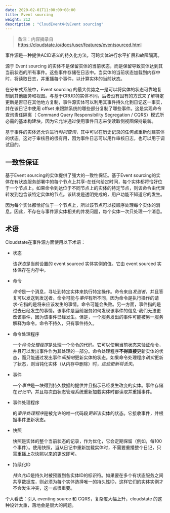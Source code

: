 ```yaml
---
date: 2020-02-01T11:00:00+08:00
title: Event sourcing
weight: 212
description : "CloudEvent中的Event sourcing"
---
```


> 备注：内容摘录自  https://cloudstate.io/docs/user/features/eventsourced.html

事件源是一种提供ACID语义的持久化方法，可跨实体进行水平扩展和故障隔离。

源于 Event sourcing 的实体不是保留实体的当前状态，而是保留导致实体达到其当前状态的所有事件。这些事件存储在日志中。当实体的当前状态加载到内存中时，将读取日志，并重播每个事件，以计算实体的当前状态。

在分布式系统中，Event sourcing 的最大优势之一是可以将实体的状态可靠地复制到其他服务和视图。与基于CRUD的实体不同，后者没有固有的方式来了解特定更新是否已在其他地方复制，事件源实体可以利用其事件持久化到日记这一事实，并在该日记中使用 offset 来跟踪系统的哪些部分复制了哪些事件。这是实现命令查询责任隔离（ Command Query Responsibility Segregation / CQRS）模式所必需的基本构建块，因为它允许通过使用事件日志来使读取侧视图保持最新。

基于事件的实体还允许进行*时间查询*，其中可以在历史记录的任何点重新创建实体的状态。这对于审核目的很有用，因为事件日志可以用作审核日志，也可以用于调试目的。

## 一致性保证

基于Event sourcing的实体提供了强大的一致性保证。基于Event sourcing的实体在有状态服务部署中的每个节点上共享-在任何给定时间，每个实体都将恰好位于一个节点上。如果命令到达位于不同节点上的实体的特定节点，则该命令由代理转发到包含该特定实体的节点。该转发是透明完成的，用户功能不知道它的发生。

因为每个实体都恰好位于一个节点上，所以该节点可以按顺序处理每个实体的消息。因此，不存在与事件源实体相关的并发问题，每个实体一次只处理一个消息。

## 术语

Cloudstate在事件源方面使用以下术语：

- 状态

	该*状态*是当前设置的 event sourced 实体实例的值。它由 event sourced 实体保存在内存中。

- 命令

	*命令*是一个消息，寻址到特定实体来执行特定操作。命令来自*发送者*，并且答复可以发送到发送者。命令可能与*事件*有所不同，因为命令是执行操作的请求-它指的是将来应该发生的事情。命令可能会失败。另一方面，事件指的是过去已经发生的事情。该事件是当前服务如何发现该事件的信息-我们无法更改该事件，因为该事件已经发生。但是，一个服务发出的事件可能被另一服务解释为命令。命令不持久，只有事件持久。

- 命令处理程序

	一个*命令处理程序*是处理一个命令的代码。它可以使用当前状态来验证命令，并且可以发出事件作为其处理的一部分。命令处理程序**不得直接**更新实体的状态，而只能通过发出事件*间接地*更新实体的状态。如果命令处理程序*确实*更新了状态，则当钝化实体（从内存中删除）时，*这些更新将丢失*。

- 事件

	一个*事件*是一块得到持久数据的提供并且指示已经发生改变的实体。事件存储在*日记中*，并且每次由状态管理系统重新加载实体时都读取并重播事件。

- 事件处理程序

	的*事件处理程序*是被允许的唯一代码段*更新*该实体的状态。它接收事件，并根据事件更新状态。

- 快照

	快照是实体的整个当前状态的记录，作为优化，它会定期保留（例如，每100个事件）。使用快照，当从日记中重新加载实体时，不需要重播整个日记，只需重播上次快照以来的更改即可。

- 持续化ID

	*持久化ID*是持久时被预置到各实体ID的标识符。如果要在多个有状态服务之间共享数据库，则必须为每个实体选择唯一的持久性ID，这样它们的实体实例才不会发生冲突，这一点很重要。

个人看法：引入 eventing source 和 CQRS，复杂度大幅上升，cloudstate 的这种设计太重，落地会是很大的问题。